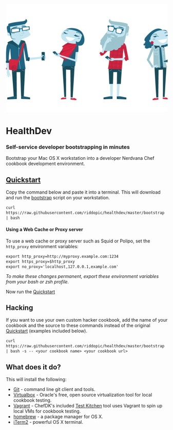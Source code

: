 
![](developers.png)

# HealthDev

### Self-service developer bootstrapping in minutes

Bootstrap your Mac OS X workstation into a developer Nerdvana Chef cookbook development environment.

## [Quickstart](id:quickstart)

Copy the command below and paste it into a terminal. This will download and run the [bootstrap](https://raw.githubusercontent.com/riddopic/healthdev/master/bootstrap) script on your workstation.

```shell
curl https://raw.githubusercontent.com/riddopic/healthdev/master/bootstrap | bash
```

#### Using a Web Cache or Proxy server

To use a web cache or proxy server such as Squid or Polipo, set the `http_proxy` environment variables:

```shell
export http_proxy=http://myproxy.example.com:1234
export https_proxy=$http_proxy
export no_proxy='localhost,127.0.0.1,example.com'
```

*To make these changes permanent, export these environment variables from your bash or zsh profile.*

Now run the [Quickstart](#quickstart)

## Hacking

If you want to use your own custom hacker cookbook, add the name of your cookbook and the source to these commands instead of the original [Quickstart](#quickstart) (examples included below).

```shell
curl https://raw.githubusercontent.com/riddopic/healthdev/master/bootstrap | bash -s -- <your cookbook name> <your cookbook url>
```

## What does it do?

This will install the following:

 - [Git](http://git-scm.com/) - command line git client and tools.
 - [Virtualbox](https://www.virtualbox.org/) - Oracle's free, open source virtualization tool for local cookbook testing.
 - [Vagrant](https://www.vagrantup.com/) - ChefDK's included [Test Kitchen](http://kitchen.ci) tool uses Vagrant to spin up local VMs for cookbook testing.
 - [homebrew](http://brew.sh) - a package manager for OS X.
 - [iTerm2](https://www.iterm2.com) - powerful OS X terminal.
